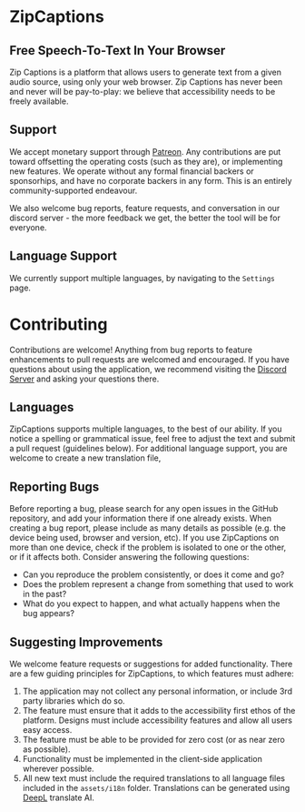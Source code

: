 # ZipCaptions

## Free Speech-To-Text In Your Browser
Zip Captions is a platform that allows users to generate text from a given audio source, using only your web browser. Zip Captions has never been and never will be pay-to-play: we believe that accessibility needs to be freely available.

## Support
We accept monetary support through [Patreon](https://patreon.com/zipcaptions). Any contributions are put toward offsetting the operating costs (such as they are), or implementing new features. We operate without any formal financial backers or sponsorhips, and have no corporate backers in any form. This is an entirely community-supported endeavour.

We also welcome bug reports, feature requests, and conversation in our discord server - the more feedback we get, the better the tool will be for everyone.

## Language Support
We currently support multiple languages, by navigating to the `Settings` page. 

# Contributing
Contributions are welcome! Anything from bug reports to feature enhancements to pull requests are welcomed and encouraged. If you have questions about using the application, we recommend visiting the [Discord Server](https://discord.gg/Swe2JeHnPc) and asking your questions there.

## Languages
ZipCaptions supports multiple languages, to the best of our ability. If you notice a spelling or grammatical issue, feel free to adjust the text and submit a pull request (guidelines below). For additional language support, you are welcome to create a new translation file,

## Reporting Bugs
Before reporting a bug, please search for any open issues in the GitHub repository, and add your information there if one already exists. When creating a bug report, please include as many details as possible (e.g. the device being used, browser and version, etc). If you use ZipCaptions on more than one device, check if the problem is isolated to one or the other, or if it affects both. Consider answering the following questions:
* Can you reproduce the problem consistently, or does it come and go?
* Does the problem represent a change from something that used to work in the past?
* What do you expect to happen, and what actually happens when the bug appears?

## Suggesting Improvements
We welcome feature requests or suggestions for added functionality. There are a few guiding principles for ZipCaptions, to which features must adhere:

1. The application may not collect any personal information, or include 3rd party libraries which do so.
1. The feature must ensure that it adds to the accessibility first ethos of the platform. Designs must include accessibility features and allow all users easy access.
1. The feature must be able to be provided for zero cost (or as near zero as possible).
1. Functionality must be implemented in the client-side application wherever possible.
1. All new text must include the required translations to all language files included in the `assets/i18n` folder. Translations can be generated using [DeepL](https://www.deepl.com/) translate AI.